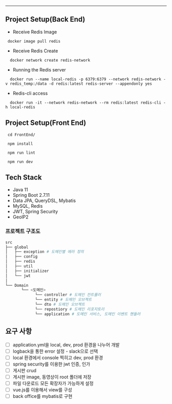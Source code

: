 

---
## Project Setup(Back End)
- Receive Redis Image
```docker
 docker image pull redis
```
- Receive Redis Create
```docker
  docker network create redis-network
```
- Running the Redis server
```docker
  docker run --name local-redis -p 6379:6379 --network redis-network -v redis_temp:/data -d redis:latest redis-server --appendonly yes
```
- Redis-cli access
```docker
  docker run -it --network redis-network --rm redis:latest redis-cli -h local-redis
```

## Project Setup(Front End)
```npm
 cd FrontEnd/
```
```npm
 npm install
```
```npm
 npm run lint
```
```npm
 npm run dev
```

## Tech Stack
- Java 11
- Spring Boot 2.7.11
- Data JPA, QueryDSL, Mybatis
- MySQL, Redis
- JWT, Spring Security
- GeoIP2

### 프로젝트 구조도
```bash
src
├── global 
│   ├── exception # 도메인별 에러 정의
│   ├── config
│   ├── redis
│   ├── util
│   ├── initializer
│   └── jwt 
│ 
└── Domain   
       └── <도메인> 
             └── controller # 도메인 컨트롤러
             └── entity # 도메인 오브젝트
             └── dto # 도메인 오브젝트
             └── repostiory # 도메인 리포지토리
             └── application # 도메인 서비스, 도메인 이벤트 핸들러
```


## 요구 사항
-[ ]  application.yml을 local, dev, prod 환경을 나누어 개발
-[ ] logback을 통한 error 설정 - slack으로 선택
-[ ] local 환경에서 console 찍히고 dev, prod 환경
-[ ] spring security를 이용한 jwt 인증, 인가
-[ ] 게시판 crud
-[ ] 게시판 image, 동영상이 root 폴더에 저장
-[ ] 파일 다운로드 모든 확장자가 가능하게 설정
-[ ] vue.js를 이용해서 view를 구성
-[ ] back office를 mybatis로 구현
